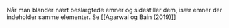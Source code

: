 Når man blander nært beslægtede emner og sidestiller dem, især emner der indeholder samme elementer. Se [[Agarwal og Bain (2019)]]
